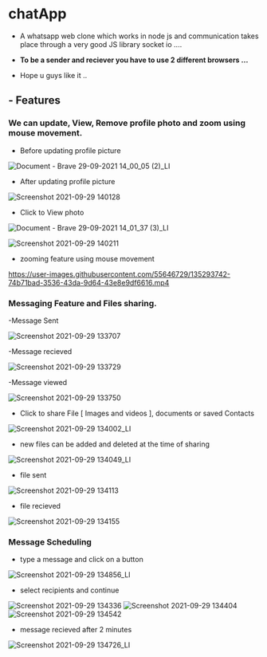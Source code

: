 # chatApp
- A whatsapp web clone which works in node js and communication takes place through a very good JS library socket io .... 

- **To be a sender and reciever you have to use 2 different browsers ...**

- Hope u guys like it ..

## - Features
### We can update, View, Remove profile photo and zoom using mouse movement.
- Before updating profile picture

![Document - Brave 29-09-2021 14_00_05 (2)_LI](https://user-images.githubusercontent.com/55646729/135290842-bb23dfda-a8de-4392-81e9-426f1113018a.jpg)

- After updating profile picture

![Screenshot 2021-09-29 140128](https://user-images.githubusercontent.com/55646729/135291062-47e28c2e-0486-4a12-ab63-9cc8d9129e66.png)

- Click to View photo 

![Document - Brave 29-09-2021 14_01_37 (3)_LI](https://user-images.githubusercontent.com/55646729/135292000-a128bb89-e09d-4c60-b118-4aa931974eef.jpg)

![Screenshot 2021-09-29 140211](https://user-images.githubusercontent.com/55646729/135292227-e704aebd-eb01-4205-ad15-6df259185fe5.png)

- zooming feature using mouse movement

https://user-images.githubusercontent.com/55646729/135293742-74b71bad-3536-43da-9d64-43e8e9df6616.mp4

### Messaging Feature and Files sharing. 
-Message Sent

![Screenshot 2021-09-29 133707](https://user-images.githubusercontent.com/55646729/135294566-ea7216e6-3f4d-4112-ac75-b35641d1308c.png)

-Message recieved 

![Screenshot 2021-09-29 133729](https://user-images.githubusercontent.com/55646729/135294616-99733b7f-d515-4ebc-8800-3c82fba6d147.png)

-Message viewed 

![Screenshot 2021-09-29 133750](https://user-images.githubusercontent.com/55646729/135294670-a33b5d48-ba4e-4ddc-99a6-0b6ea4b3f2d8.png)

- Click to share File [ Images and videos ], documents or saved Contacts

![Screenshot 2021-09-29 134002_LI](https://user-images.githubusercontent.com/55646729/135295283-0c9d76ed-4398-411c-a71c-572077e425a3.jpg)

- new files can be added and deleted at the time of sharing 

![Screenshot 2021-09-29 134049_LI](https://user-images.githubusercontent.com/55646729/135295601-d00a0d95-43f6-4519-8551-e4ee80a7fd35.jpg)

- file sent

![Screenshot 2021-09-29 134113](https://user-images.githubusercontent.com/55646729/135295738-ee8e6351-87e2-42ec-a167-4bb2919dfaa6.png)

- file recieved 

![Screenshot 2021-09-29 134155](https://user-images.githubusercontent.com/55646729/135295810-c8a99d81-309a-46f6-8cd9-f9d6a593b1a5.png)

### Message Scheduling

- type a message and click on a button

![Screenshot 2021-09-29 134856_LI](https://user-images.githubusercontent.com/55646729/135297266-bf7eff31-8aa7-4524-a90d-6a043a08157b.jpg)

- select recipients and continue

![Screenshot 2021-09-29 134336](https://user-images.githubusercontent.com/55646729/135297304-077bab33-c921-400a-828d-295100ea6548.png)
![Screenshot 2021-09-29 134404](https://user-images.githubusercontent.com/55646729/135297339-7a3ef42b-b31f-4fa0-9a91-f1306bc1ad73.png)
![Screenshot 2021-09-29 134542](https://user-images.githubusercontent.com/55646729/135297360-4fc13072-01ed-4da4-8a59-199c104ac3ce.png)


- message recieved after 2 minutes 

![Screenshot 2021-09-29 134726_LI](https://user-images.githubusercontent.com/55646729/135297386-266e3f04-6ce8-49f9-9759-32b770bd1841.jpg)

###




